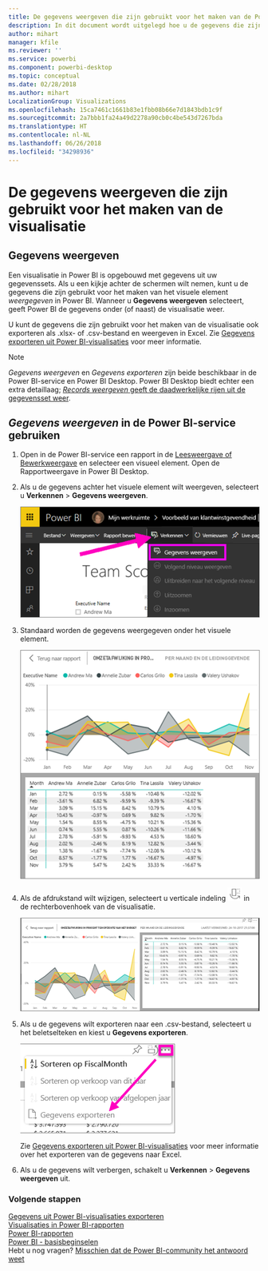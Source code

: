 ```yaml
---
title: De gegevens weergeven die zijn gebruikt voor het maken van de Power BI-visualisatie
description: In dit document wordt uitgelegd hoe u de gegevens die zijn gebruikt voor het maken van een visueel element in Power BI kunt weergegeven en hoe u die gegevens exporteert naar een CSV-bestand.
author: mihart
manager: kfile
ms.reviewer: ''
ms.service: powerbi
ms.component: powerbi-desktop
ms.topic: conceptual
ms.date: 02/28/2018
ms.author: mihart
LocalizationGroup: Visualizations
ms.openlocfilehash: 15ca7461c1661b83e1fbb08b66e7d1843bdb1c9f
ms.sourcegitcommit: 2a7bbb1fa24a49d2278a90cb0c4be543d7267bda
ms.translationtype: HT
ms.contentlocale: nl-NL
ms.lasthandoff: 06/26/2018
ms.locfileid: "34298936"
---
```

# <a name="show-the-data-that-was-used-to-create-the-visualization"></a>De gegevens weergeven die zijn gebruikt voor het maken van de visualisatie
## <a name="show-data"></a>Gegevens weergeven
Een visualisatie in Power BI is opgebouwd met gegevens uit uw gegevenssets. Als u een kijkje achter de schermen wilt nemen, kunt u de gegevens die zijn gebruikt voor het maken van het visuele element *weergegeven* in Power BI. Wanneer u **Gegevens weergeven** selecteert, geeft Power BI de gegevens onder (of naast) de visualisatie weer.

U kunt de gegevens die zijn gebruikt voor het maken van de visualisatie ook exporteren als .xlsx- of .csv-bestand en weergeven in Excel. Zie [Gegevens exporteren uit Power BI-visualisaties](power-bi-visualization-export-data.md) voor meer informatie.

> [!NOTE]
> *Gegevens weergeven* en *Gegevens exporteren* zijn beide beschikbaar in de Power BI-service en Power BI Desktop. Power BI Desktop biedt echter een extra detaillaag; [*Records weergeven* geeft de daadwerkelijke rijen uit de gegevensset weer](desktop-see-data-see-records.md).
> 
> 

## <a name="using-show-data-in-power-bi-service"></a>*Gegevens weergeven* in de Power BI-service gebruiken
1. Open in de Power BI-service een rapport in de [Leesweergave of Bewerkweergave](service-reading-view-and-editing-view.md) en selecteer een visueel element.  Open de Rapportweergave in Power BI Desktop.
2. Als u de gegevens achter het visuele element wilt weergeven, selecteert u **Verkennen** > **Gegevens weergeven**.
   
   ![Gegevens weergeven selecteren](media/service-reports-show-data/power-bi-show-data.png)
3. Standaard worden de gegevens weergegeven onder het visuele element.
   
   ![Visual en gegevens verticaal weergeven](media/service-reports-show-data/power-bi-explore-show-data.png)
4. Als de afdrukstand wilt wijzigen, selecteert u verticale indeling ![](media/service-reports-show-data/power-bi-vertical-icon-new.png) in de rechterbovenhoek van de visualisatie.
   
   ![Visual en gegevens horizontaal weergeven](media/service-reports-show-data/power-bi-explore-show-data2.png)
5. Als u de gegevens wilt exporteren naar een .csv-bestand, selecteert u het beletselteken en kiest u **Gegevens exporteren**.
   
    ![Gegevens exporteren selecteren](media/service-reports-show-data/power-bi-export-data-new.png)
   
    Zie [Gegevens exporteren uit Power BI-visualisaties](power-bi-visualization-export-data.md) voor meer informatie over het exporteren van de gegevens naar Excel.
6. Als u de gegevens wilt verbergen, schakelt u **Verkennen** > **Gegevens weergeven** uit.

### <a name="next-steps"></a>Volgende stappen
[Gegevens uit Power BI-visualisaties exporteren](power-bi-visualization-export-data.md)    
[Visualisaties in Power BI-rapporten](power-bi-report-visualizations.md)    
[Power BI-rapporten](service-reports.md)    
[Power BI - basisbeginselen](service-basic-concepts.md)    
Hebt u nog vragen? [Misschien dat de Power BI-community het antwoord weet](http://community.powerbi.com/)

